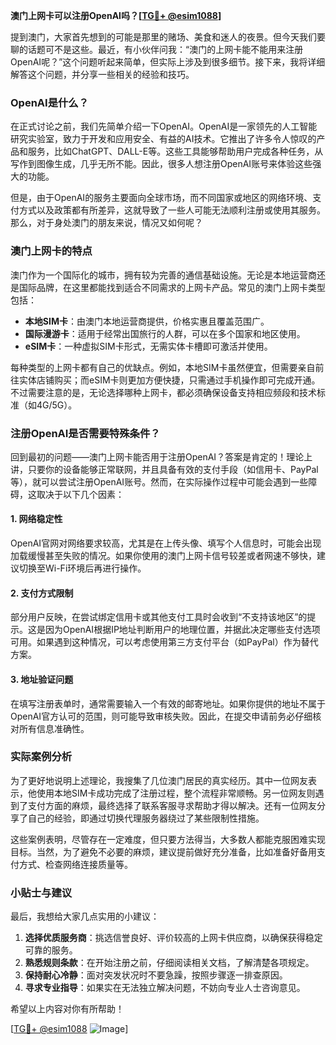 **澳门上网卡可以注册OpenAI吗？[[TG💪+ @esim1088](https://t.me/s/esim1088)]**

提到澳门，大家首先想到的可能是那里的赌场、美食和迷人的夜景。但今天我们要聊的话题可不是这些。最近，有小伙伴问我：“澳门的上网卡能不能用来注册OpenAI呢？”这个问题听起来简单，但实际上涉及到很多细节。接下来，我将详细解答这个问题，并分享一些相关的经验和技巧。

### OpenAI是什么？

在正式讨论之前，我们先简单介绍一下OpenAI。OpenAI是一家领先的人工智能研究实验室，致力于开发和应用安全、有益的AI技术。它推出了许多令人惊叹的产品和服务，比如ChatGPT、DALL-E等。这些工具能够帮助用户完成各种任务，从写作到图像生成，几乎无所不能。因此，很多人想注册OpenAI账号来体验这些强大的功能。

但是，由于OpenAI的服务主要面向全球市场，而不同国家或地区的网络环境、支付方式以及政策都有所差异，这就导致了一些人可能无法顺利注册或使用其服务。那么，对于身处澳门的朋友来说，情况又如何呢？

### 澳门上网卡的特点

澳门作为一个国际化的城市，拥有较为完善的通信基础设施。无论是本地运营商还是国际品牌，在这里都能找到适合不同需求的上网卡产品。常见的澳门上网卡类型包括：

- **本地SIM卡**：由澳门本地运营商提供，价格实惠且覆盖范围广。
- **国际漫游卡**：适用于经常出国旅行的人群，可以在多个国家和地区使用。
- **eSIM卡**：一种虚拟SIM卡形式，无需实体卡槽即可激活并使用。

每种类型的上网卡都有自己的优缺点。例如，本地SIM卡虽然便宜，但需要亲自前往实体店铺购买；而eSIM卡则更加方便快捷，只需通过手机操作即可完成开通。不过需要注意的是，无论选择哪种上网卡，都必须确保设备支持相应频段和技术标准（如4G/5G）。

### 注册OpenAI是否需要特殊条件？

回到最初的问题——澳门上网卡能否用于注册OpenAI？答案是肯定的！理论上讲，只要你的设备能够正常联网，并且具备有效的支付手段（如信用卡、PayPal等），就可以尝试注册OpenAI账号。然而，在实际操作过程中可能会遇到一些障碍，这取决于以下几个因素：

#### 1. 网络稳定性
OpenAI官网对网络要求较高，尤其是在上传头像、填写个人信息时，可能会出现加载缓慢甚至失败的情况。如果你使用的澳门上网卡信号较差或者网速不够快，建议切换至Wi-Fi环境后再进行操作。

#### 2. 支付方式限制
部分用户反映，在尝试绑定信用卡或其他支付工具时会收到“不支持该地区”的提示。这是因为OpenAI根据IP地址判断用户的地理位置，并据此决定哪些支付选项可用。如果遇到这种情况，可以考虑使用第三方支付平台（如PayPal）作为替代方案。

#### 3. 地址验证问题
在填写注册表单时，通常需要输入一个有效的邮寄地址。如果你提供的地址不属于OpenAI官方认可的范围，则可能导致审核失败。因此，在提交申请前务必仔细核对所有信息准确性。

### 实际案例分析

为了更好地说明上述理论，我搜集了几位澳门居民的真实经历。其中一位网友表示，他使用本地SIM卡成功完成了注册过程，整个流程非常顺畅。另一位网友则遇到了支付方面的麻烦，最终选择了联系客服寻求帮助才得以解决。还有一位网友分享了自己的经验，即通过切换代理服务器绕过了某些限制性措施。

这些案例表明，尽管存在一定难度，但只要方法得当，大多数人都能克服困难实现目标。当然，为了避免不必要的麻烦，建议提前做好充分准备，比如准备好备用支付方式、检查网络连接质量等。

### 小贴士与建议

最后，我想给大家几点实用的小建议：

1. **选择优质服务商**：挑选信誉良好、评价较高的上网卡供应商，以确保获得稳定可靠的服务。
2. **熟悉规则条款**：在开始注册之前，仔细阅读相关文档，了解清楚各项规定。
3. **保持耐心冷静**：面对突发状况时不要急躁，按照步骤逐一排查原因。
4. **寻求专业指导**：如果实在无法独立解决问题，不妨向专业人士咨询意见。

希望以上内容对你有所帮助！

[[TG💪+ @esim1088](https://t.me/s/esim1088) ![Image](https://i.postimg.cc/4NQfJmqS/Snipaste-2025-05-13-00-14-12.png)]